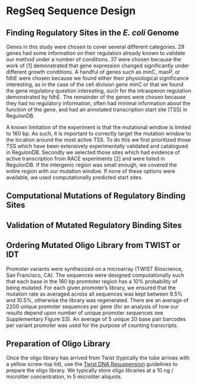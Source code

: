 # RegSeq Sequence Design

## Finding Regulatory Sites in the _E. coli_ Genome
Genes in this study were chosen to cover several different categories. 29 genes had some information on their regulation already known to validate our method under a number of conditions. 37 were chosen because the work of [1] demonstrated that gene expression changed significantly under different growth conditions. A handful of genes such as minC, maoP, or fdhE were chosen because we found either their physiological significance interesting, as in the case of the cell division gene minC or that we found the gene regulatory question interesting, such for the intraoperon regulation demonstrated by fdhE. The remainder of the genes were chosen because they had no regulatory information, often had minimal information about the function of the gene, and had an annotated transcription start site (TSS) in RegulonDB.

A known limitation of the experiment is that the mutational window is limited to 160 bp. As such, it is important to correctly target the mutation window to the location around the most active TSS. To do this we first prioritized those TSS which have been extensively experimentally validated and catalogued in RegulonDB. Secondly we selected those sites which had evidence of active transcription from RACE experiments [2] and were listed in RegulonDB. If the intergenic region was small enough, we covered the entire region with our mutation window. If none of these options were available, we used computationally predicted start sites.

## Computational Mutations of Regulatory Binding Sites

## Validation of Mutated Regulatory Binding Sites

## Ordering Mutated Oligo Library from TWIST or IDT
Promoter variants were synthesized on a microarray (TWIST Bioscience, San Francisco, CA). The
sequences were designed computationally such that each base in the 160 bp promtoter region
has a 10% probability of being mutated. For each given promoter’s library, we ensured that the
mutation rate as averaged across all sequences was kept between 9.5% and 10.5%, otherwise
the library was regenerated. There are an average of 2200 unique promoter sequences per gene
(for an analysis of how our results depend upon number of unique promoter sequences see
Supplementary Figure S3). An average of 5 unique 20 base pair barcodes per variant promoter
was used for the purpose of counting transcripts. 

## Preparation of Oligo Library
Once the oligo library has arrived from Twist (typically the tube arrives with a yellow screw-top lid), use the [Twist DNA Resuspension](https://www.twistbioscience.com/resources/twist-dna-resuspension-guidelines) guidelines to prepare the oligo library. We typically store oligo libraries at a 10 ng / microliter concentration, in 5 microliter aliquots. 




